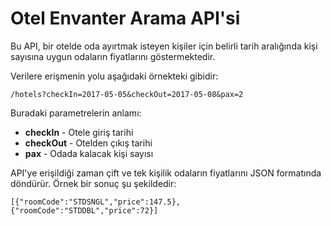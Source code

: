 # Otel Envanter Arama API'si
Bu API, bir otelde oda ayırtmak isteyen kişiler için belirli tarih aralığında kişi sayısına uygun odaların fiyatlarını göstermektedir.

Verilere erişmenin yolu aşağıdaki örnekteki gibidir:

```
/hotels?checkIn=2017-05-05&checkOut=2017-05-08&pax=2
```

Buradaki parametrelerin anlamı:

* **checkIn** - Otele giriş tarihi
* **checkOut** - Otelden çıkış tarihi
* **pax** - Odada kalacak kişi sayısı

API'ye erişildiği zaman çift ve tek kişilik odaların fiyatlarını JSON formatında döndürür. Örnek bir sonuç şu şekildedir:

```
[{"roomCode":"STDSNGL","price":147.5},{"roomCode":"STDDBL","price":72}]
```

